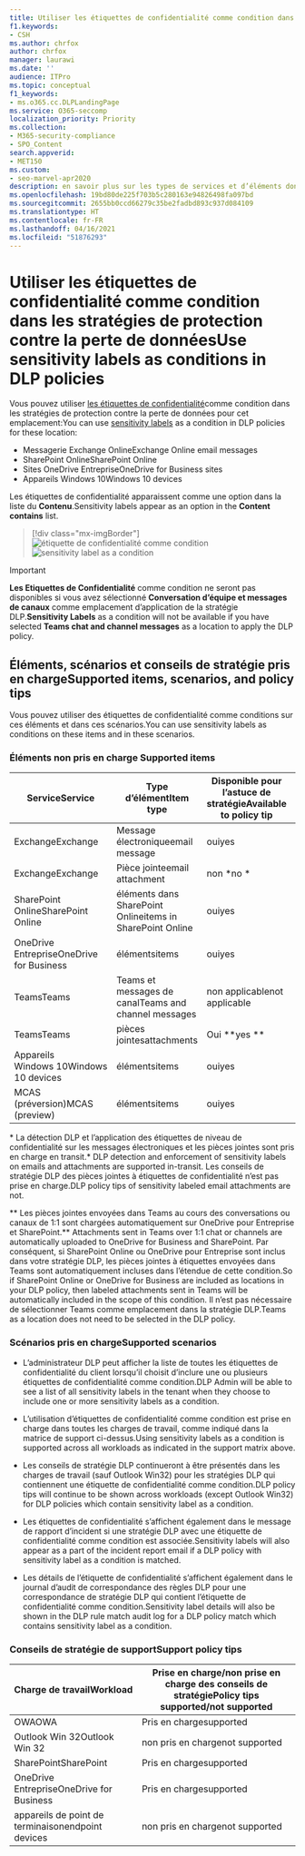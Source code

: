 ```yaml
---
title: Utiliser les étiquettes de confidentialité comme condition dans les stratégies de protection contre la perte de données
f1.keywords:
- CSH
ms.author: chrfox
author: chrfox
manager: laurawi
ms.date: ''
audience: ITPro
ms.topic: conceptual
f1_keywords:
- ms.o365.cc.DLPLandingPage
ms.service: O365-seccomp
localization_priority: Priority
ms.collection:
- M365-security-compliance
- SPO_Content
search.appverid:
- MET150
ms.custom:
- seo-marvel-apr2020
description: en savoir plus sur les types de services et d’éléments dont vous pouvez utiliser les étiquettes de confidentialité comme conditions dans les stratégies DLP
ms.openlocfilehash: 19bd80de225f703b5c280163e94826498fa097bd
ms.sourcegitcommit: 2655bb0ccd66279c35be2fadbd893c937d084109
ms.translationtype: HT
ms.contentlocale: fr-FR
ms.lasthandoff: 04/16/2021
ms.locfileid: "51876293"
---
```

# <a name="use-sensitivity-labels-as-conditions-in-dlp-policies"></a><span data-ttu-id="acf55-103">Utiliser les étiquettes de confidentialité comme condition dans les stratégies de protection contre la perte de données</span><span class="sxs-lookup"><span data-stu-id="acf55-103">Use sensitivity labels as conditions in DLP policies</span></span>

<span data-ttu-id="acf55-104">Vous pouvez utiliser [ les étiquettes de confidentialité](sensitivity-labels.md)comme condition dans les stratégies de protection contre la perte de données pour cet emplacement:</span><span class="sxs-lookup"><span data-stu-id="acf55-104">You can use [sensitivity labels](sensitivity-labels.md) as a condition in DLP policies for these location:</span></span>

- <span data-ttu-id="acf55-105">Messagerie Exchange Online</span><span class="sxs-lookup"><span data-stu-id="acf55-105">Exchange Online email messages</span></span>
- <span data-ttu-id="acf55-106">SharePoint Online</span><span class="sxs-lookup"><span data-stu-id="acf55-106">SharePoint Online</span></span>
- <span data-ttu-id="acf55-107">Sites OneDrive Entreprise</span><span class="sxs-lookup"><span data-stu-id="acf55-107">OneDrive for Business sites</span></span>
- <span data-ttu-id="acf55-108">Appareils Windows 10</span><span class="sxs-lookup"><span data-stu-id="acf55-108">Windows 10 devices</span></span>

<span data-ttu-id="acf55-109">Les étiquettes de confidentialité apparaissent comme une option dans la liste du **Contenu**.</span><span class="sxs-lookup"><span data-stu-id="acf55-109">Sensitivity labels appear as an option in the **Content contains** list.</span></span>

> [!div class="mx-imgBorder"]
> <span data-ttu-id="acf55-110">![étiquette de confidentialité comme condition](../media/dlp-sensitivity-label-as-a-condition.png)</span><span class="sxs-lookup"><span data-stu-id="acf55-110">![sensitivity label as a condition](../media/dlp-sensitivity-label-as-a-condition.png)</span></span>

> [!IMPORTANT]
> <span data-ttu-id="acf55-111">**Les Etiquettes de Confidentialité** comme condition ne seront pas disponibles si vous avez sélectionné **Conversation d’équipe et messages de canaux** comme emplacement d’application de la stratégie DLP.</span><span class="sxs-lookup"><span data-stu-id="acf55-111">**Sensitivity Labels** as a condition will not be available if you have selected **Teams chat and channel messages** as a location to apply the DLP policy.</span></span>


## <a name="supported-items-scenarios-and-policy-tips"></a><span data-ttu-id="acf55-112">Éléments, scénarios et conseils de stratégie pris en charge</span><span class="sxs-lookup"><span data-stu-id="acf55-112">Supported items, scenarios, and policy tips</span></span>

<span data-ttu-id="acf55-113">Vous pouvez utiliser des étiquettes de confidentialité comme conditions sur ces éléments et dans ces scénarios.</span><span class="sxs-lookup"><span data-stu-id="acf55-113">You can use sensitivity labels as conditions on these items and in these scenarios.</span></span>

### <a name="supported-items"></a><span data-ttu-id="acf55-114">Éléments non pris en charge </span><span class="sxs-lookup"><span data-stu-id="acf55-114">Supported items</span></span>

|<span data-ttu-id="acf55-115">Service</span><span class="sxs-lookup"><span data-stu-id="acf55-115">Service</span></span>  |<span data-ttu-id="acf55-116">Type d’élément</span><span class="sxs-lookup"><span data-stu-id="acf55-116">Item type</span></span>  |<span data-ttu-id="acf55-117">Disponible pour l’astuce de stratégie</span><span class="sxs-lookup"><span data-stu-id="acf55-117">Available to policy tip</span></span>  |<span data-ttu-id="acf55-118">Applicable</span><span class="sxs-lookup"><span data-stu-id="acf55-118">Enforceable</span></span>  |
|---------|---------|---------|---------|
|<span data-ttu-id="acf55-119">Exchange</span><span class="sxs-lookup"><span data-stu-id="acf55-119">Exchange</span></span>    |<span data-ttu-id="acf55-120">Message électronique</span><span class="sxs-lookup"><span data-stu-id="acf55-120">email message</span></span>         |<span data-ttu-id="acf55-121">oui</span><span class="sxs-lookup"><span data-stu-id="acf55-121">yes</span></span>         |<span data-ttu-id="acf55-122">oui</span><span class="sxs-lookup"><span data-stu-id="acf55-122">yes</span></span>         |
|<span data-ttu-id="acf55-123">Exchange</span><span class="sxs-lookup"><span data-stu-id="acf55-123">Exchange</span></span>    |<span data-ttu-id="acf55-124">Pièce jointe</span><span class="sxs-lookup"><span data-stu-id="acf55-124">email attachment</span></span>         |<span data-ttu-id="acf55-125">non \*</span><span class="sxs-lookup"><span data-stu-id="acf55-125">no \*</span></span>         |<span data-ttu-id="acf55-126">oui \*\*</span><span class="sxs-lookup"><span data-stu-id="acf55-126">yes \*</span></span>         |
|<span data-ttu-id="acf55-127">SharePoint Online</span><span class="sxs-lookup"><span data-stu-id="acf55-127">SharePoint Online</span></span>     |<span data-ttu-id="acf55-128">éléments dans SharePoint Online</span><span class="sxs-lookup"><span data-stu-id="acf55-128">items in SharePoint Online</span></span>         |<span data-ttu-id="acf55-129">oui</span><span class="sxs-lookup"><span data-stu-id="acf55-129">yes</span></span>         |<span data-ttu-id="acf55-130">oui</span><span class="sxs-lookup"><span data-stu-id="acf55-130">yes</span></span>         |
|<span data-ttu-id="acf55-131">OneDrive Entreprise</span><span class="sxs-lookup"><span data-stu-id="acf55-131">OneDrive for Business</span></span>     |<span data-ttu-id="acf55-132">éléments</span><span class="sxs-lookup"><span data-stu-id="acf55-132">items</span></span>         |<span data-ttu-id="acf55-133">oui</span><span class="sxs-lookup"><span data-stu-id="acf55-133">yes</span></span>         |<span data-ttu-id="acf55-134">oui</span><span class="sxs-lookup"><span data-stu-id="acf55-134">yes</span></span>         |
|<span data-ttu-id="acf55-135">Teams</span><span class="sxs-lookup"><span data-stu-id="acf55-135">Teams</span></span>     |<span data-ttu-id="acf55-136">Teams et messages de canal</span><span class="sxs-lookup"><span data-stu-id="acf55-136">Teams and channel messages</span></span>         |<span data-ttu-id="acf55-137">non applicable</span><span class="sxs-lookup"><span data-stu-id="acf55-137">not applicable</span></span>         |<span data-ttu-id="acf55-138">non applicable</span><span class="sxs-lookup"><span data-stu-id="acf55-138">not applicable</span></span>         |
|<span data-ttu-id="acf55-139">Teams</span><span class="sxs-lookup"><span data-stu-id="acf55-139">Teams</span></span>     |<span data-ttu-id="acf55-140">pièces jointes</span><span class="sxs-lookup"><span data-stu-id="acf55-140">attachments</span></span>         |<span data-ttu-id="acf55-141">Oui \*\*</span><span class="sxs-lookup"><span data-stu-id="acf55-141">yes \*\*</span></span>         |<span data-ttu-id="acf55-142">Oui \*\*</span><span class="sxs-lookup"><span data-stu-id="acf55-142">yes \*\*</span></span>         |
|<span data-ttu-id="acf55-143">Appareils Windows 10</span><span class="sxs-lookup"><span data-stu-id="acf55-143">Windows 10 devices</span></span>     |<span data-ttu-id="acf55-144">éléments</span><span class="sxs-lookup"><span data-stu-id="acf55-144">items</span></span>         |<span data-ttu-id="acf55-145">oui</span><span class="sxs-lookup"><span data-stu-id="acf55-145">yes</span></span>         |<span data-ttu-id="acf55-146">oui</span><span class="sxs-lookup"><span data-stu-id="acf55-146">yes</span></span>         |
|<span data-ttu-id="acf55-147">MCAS (préversion)</span><span class="sxs-lookup"><span data-stu-id="acf55-147">MCAS (preview)</span></span> |<span data-ttu-id="acf55-148">éléments</span><span class="sxs-lookup"><span data-stu-id="acf55-148">items</span></span>         |<span data-ttu-id="acf55-149">oui</span><span class="sxs-lookup"><span data-stu-id="acf55-149">yes</span></span>         |<span data-ttu-id="acf55-150">oui</span><span class="sxs-lookup"><span data-stu-id="acf55-150">yes</span></span>         |

<span data-ttu-id="acf55-151">\* La détection DLP et l’application des étiquettes de niveau de confidentialité sur les messages électroniques et les pièces jointes sont pris en charge en transit.</span><span class="sxs-lookup"><span data-stu-id="acf55-151">\* DLP detection and enforcement of sensitivity labels on emails and attachments are supported in-transit.</span></span> <span data-ttu-id="acf55-152">Les conseils de stratégie DLP des pièces jointes à étiquettes de confidentialité n’est pas prise en charge.</span><span class="sxs-lookup"><span data-stu-id="acf55-152">DLP policy tips of sensitivity labeled email attachments are not.</span></span>

<span data-ttu-id="acf55-153">\*\* Les pièces jointes envoyées dans Teams au cours des conversations ou canaux de 1:1 sont chargées automatiquement sur OneDrive pour Entreprise et SharePoint.</span><span class="sxs-lookup"><span data-stu-id="acf55-153">\*\* Attachments sent in Teams over 1:1 chat or channels are automatically uploaded to OneDrive for Business and SharePoint.</span></span> <span data-ttu-id="acf55-154">Par conséquent, si SharePoint Online ou OneDrive pour Entreprise sont inclus dans votre stratégie DLP, les pièces jointes à étiquettes envoyées dans Teams sont automatiquement incluses dans l’étendue de cette condition.</span><span class="sxs-lookup"><span data-stu-id="acf55-154">So if SharePoint Online or OneDrive for Business are included as locations in your DLP policy, then labeled attachments sent in Teams will be automatically included in the scope of this condition.</span></span> <span data-ttu-id="acf55-155">Il n’est pas nécessaire de sélectionner Teams comme emplacement dans la stratégie DLP.</span><span class="sxs-lookup"><span data-stu-id="acf55-155">Teams as a location does not need to be selected in the DLP policy.</span></span>

### <a name="supported-scenarios"></a><span data-ttu-id="acf55-156">Scénarios pris en charge</span><span class="sxs-lookup"><span data-stu-id="acf55-156">Supported scenarios</span></span>

- <span data-ttu-id="acf55-157">L’administrateur DLP peut afficher la liste de toutes les étiquettes de confidentialité du client lorsqu’il choisit d’inclure une ou plusieurs étiquettes de confidentialité comme condition.</span><span class="sxs-lookup"><span data-stu-id="acf55-157">DLP Admin will be able to see a list of all sensitivity labels in the tenant when they choose to include one or more sensitivity labels as a condition.</span></span>

- <span data-ttu-id="acf55-158">L’utilisation d’étiquettes de confidentialité comme condition est prise en charge dans toutes les charges de travail, comme indiqué dans la matrice de support ci-dessus.</span><span class="sxs-lookup"><span data-stu-id="acf55-158">Using sensitivity labels as a condition is supported across all workloads as indicated in the support matrix above.</span></span>

- <span data-ttu-id="acf55-159">Les conseils de stratégie DLP continueront à être présentés dans les charges de travail (sauf Outlook Win32) pour les stratégies DLP qui contiennent une étiquette de confidentialité comme condition.</span><span class="sxs-lookup"><span data-stu-id="acf55-159">DLP policy tips will continue to be shown across workloads (except Outlook Win32) for DLP policies which contain sensitivity label as a condition.</span></span>

- <span data-ttu-id="acf55-160">Les étiquettes de confidentialité s’affichent également dans le message de rapport d’incident si une stratégie DLP avec une étiquette de confidentialité comme condition est associée.</span><span class="sxs-lookup"><span data-stu-id="acf55-160">Sensitivity labels will also appear as a part of the incident report email if a DLP policy with sensitivity label as a condition is matched.</span></span>

- <span data-ttu-id="acf55-161">Les détails de l’étiquette de confidentialité s’affichent également dans le journal d’audit de correspondance des règles DLP pour une correspondance de stratégie DLP qui contient l’étiquette de confidentialité comme condition.</span><span class="sxs-lookup"><span data-stu-id="acf55-161">Sensitivity label details will also be shown in the DLP rule match audit log for a DLP policy match which contains sensitivity label as a condition.</span></span>


### <a name="support-policy-tips"></a><span data-ttu-id="acf55-162">Conseils de stratégie de support</span><span class="sxs-lookup"><span data-stu-id="acf55-162">Support policy tips</span></span>


|<span data-ttu-id="acf55-163">Charge de travail</span><span class="sxs-lookup"><span data-stu-id="acf55-163">Workload</span></span>  |<span data-ttu-id="acf55-164">Prise en charge/non prise en charge des conseils de stratégie</span><span class="sxs-lookup"><span data-stu-id="acf55-164">Policy tips supported/not supported</span></span>  |
|---------|---------|
|<span data-ttu-id="acf55-165">OWA</span><span class="sxs-lookup"><span data-stu-id="acf55-165">OWA</span></span> |    <span data-ttu-id="acf55-166">Pris en charge</span><span class="sxs-lookup"><span data-stu-id="acf55-166">supported</span></span>     |
|<span data-ttu-id="acf55-167">Outlook Win 32</span><span class="sxs-lookup"><span data-stu-id="acf55-167">Outlook Win 32</span></span>    |  <span data-ttu-id="acf55-168">non pris en charge</span><span class="sxs-lookup"><span data-stu-id="acf55-168">not supported</span></span>       |
|<span data-ttu-id="acf55-169">SharePoint</span><span class="sxs-lookup"><span data-stu-id="acf55-169">SharePoint</span></span>   |   <span data-ttu-id="acf55-170">Pris en charge</span><span class="sxs-lookup"><span data-stu-id="acf55-170">supported</span></span>      |
|<span data-ttu-id="acf55-171">OneDrive Entreprise</span><span class="sxs-lookup"><span data-stu-id="acf55-171">OneDrive for Business</span></span>    |    <span data-ttu-id="acf55-172">Pris en charge</span><span class="sxs-lookup"><span data-stu-id="acf55-172">supported</span></span>     |
|<span data-ttu-id="acf55-173">appareils de point de terminaison</span><span class="sxs-lookup"><span data-stu-id="acf55-173">endpoint devices</span></span>   |  <span data-ttu-id="acf55-174">non pris en charge</span><span class="sxs-lookup"><span data-stu-id="acf55-174">not supported</span></span>       |
